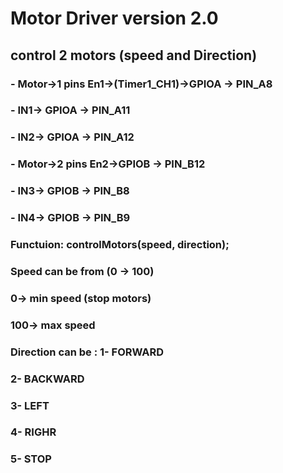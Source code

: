  # Motor Driver version 2.0
 ## control 2 motors (speed and Direction)
 
 ### - Motor->1 pins En1->(Timer1_CH1)->GPIOA -> PIN_A8
 ###               - IN1-> GPIOA -> PIN_A11
 ###               - IN2-> GPIOA -> PIN_A12
 ### - Motor->2 pins En2->GPIOB -> PIN_B12
 ###               - IN3-> GPIOB -> PIN_B8
 ###               - IN4-> GPIOB -> PIN_B9
 
 ### Functuion: controlMotors(speed, direction);
 ### Speed can be from (0 -> 100)
 ###                    0-> min speed (stop motors)
 ###                    100-> max speed 
 
 ### Direction can be : 1- FORWARD
 ###                    2- BACKWARD
 ###                    3- LEFT
 ###                    4- RIGHR
 ###                    5- STOP
